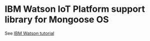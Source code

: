 # IBM Watson IoT Platform support library for Mongoose OS

See [IBM Watson tutorial](https://mongoose-os.com/docs/quickstart/cloud/watson.md)
